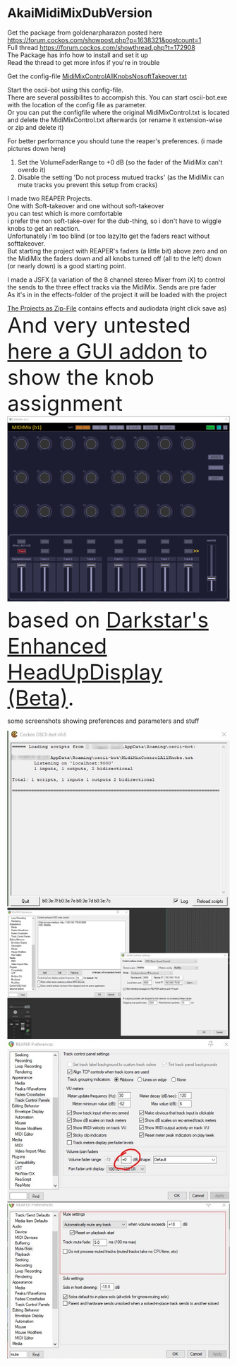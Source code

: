 # AkaiMidiMixDubVersion

Get the package from goldenarpharazon posted here <https://forum.cockos.com/showpost.php?p=1638321&postcount=1>  
Full thread <https://forum.cockos.com/showthread.php?t=172908>  
The Package has info how to install and set it up  
Read the thread to get more infos if you're in trouble  

Get the config-file [MidiMixControlAllKnobsNosoftTakeover.txt](MidiMixControlAllKnobsNosoftTakeover.txt)

Start the oscii-bot using this config-file.  
There are several possibilites to accompish this.
You can start oscii-bot.exe with the location of the config file as parameter.  
Or you can put the configfile where the original MidiMixControl.txt is located and delete the MidiMixControl.txt afterwards (or rename it extension-wise or zip and delete it)  

For better performance you should tune the reaper's preferences. (i made pictures down here)  
1. Set the VolumeFaderRange to +0 dB  (so the fader of the MidiMix can't overdo it) 
2. Disable the setting 'Do not process mutued tracks' (as the MidiMix can mute tracks you prevent this setup from cracks)  

I made two REAPER Projects.  
One with Soft-takeover and one without soft-takeover  
you can test which is more comfortable  
i prefer the non soft-take-over for the dub-thing, so i don't have to wiggle knobs to get an reaction.  
Unfortunately i'm too blind (or too lazy)to get the faders react without softtakeover.  
But starting the project with REAPER's faders (a little bit) above zero and on the MidiMix the faders down and all knobs turned off (all to the left) down (or nearly down) is a good starting point.  

I made a JSFX (a variation of the 8 channel stereo Mixer from iX) to control the sends to the three effect tracks via the MidiMix. Sends are pre fader  
As it's in in the effects-folder of the project it will be loaded with the project  

[The Projects as Zip-File](20201003_DubSessionDeDeRe.zip) contains effects and audiodata (right click save as) 
<font size=25%>
And very untested [here a GUI addon](!MMX_HUD_DS_bobobo.lua) to show the knob assignment  
![](!MMX_HUD_DS_bobobo.png)  
based on [Darkstar's Enhanced HeadUpDisplay (Beta)](https://forum.cockos.com/showthread.php?t=233952). 
</font>

some screenshots showing preferences and parameters and stuff

![Osc Screen](O.jpg)  
![Preferences OSC](P.jpg)  
![1 Preferences Volume Fader Range](1.jpg)  
![2 Preferences MuteSetting](2.jpg)  
















 
